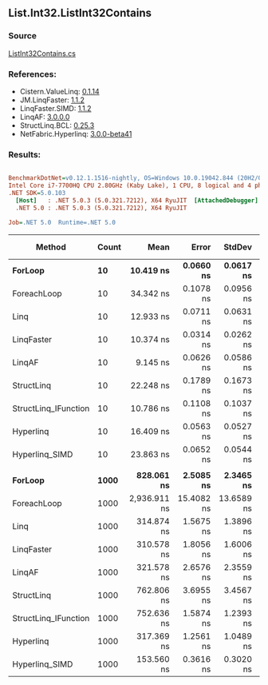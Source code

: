 ﻿## List.Int32.ListInt32Contains

### Source
[ListInt32Contains.cs](../LinqBenchmarks/List/Int32/ListInt32Contains.cs)

### References:
- Cistern.ValueLinq: [0.1.14](https://www.nuget.org/packages/Cistern.ValueLinq/0.1.14)
- JM.LinqFaster: [1.1.2](https://www.nuget.org/packages/JM.LinqFaster/1.1.2)
- LinqFaster.SIMD: [1.1.2](https://www.nuget.org/packages/LinqFaster.SIMD/1.0.3)
- LinqAF: [3.0.0.0](https://www.nuget.org/packages/LinqAF/3.0.0.0)
- StructLinq.BCL: [0.25.3](https://www.nuget.org/packages/StructLinq.BCL/0.25.3)
- NetFabric.Hyperlinq: [3.0.0-beta41](https://www.nuget.org/packages/NetFabric.Hyperlinq/3.0.0-beta41)

### Results:
``` ini

BenchmarkDotNet=v0.12.1.1516-nightly, OS=Windows 10.0.19042.844 (20H2/October2020Update)
Intel Core i7-7700HQ CPU 2.80GHz (Kaby Lake), 1 CPU, 8 logical and 4 physical cores
.NET SDK=5.0.103
  [Host]   : .NET 5.0.3 (5.0.321.7212), X64 RyuJIT  [AttachedDebugger]
  .NET 5.0 : .NET 5.0.3 (5.0.321.7212), X64 RyuJIT

Job=.NET 5.0  Runtime=.NET 5.0  

```
|               Method | Count |         Mean |      Error |     StdDev | Ratio | RatioSD |  Gen 0 | Gen 1 | Gen 2 | Allocated |
|--------------------- |------ |-------------:|-----------:|-----------:|------:|--------:|-------:|------:|------:|----------:|
|              **ForLoop** |    **10** |    **10.419 ns** |  **0.0660 ns** |  **0.0617 ns** |  **1.00** |    **0.00** |      **-** |     **-** |     **-** |         **-** |
|          ForeachLoop |    10 |    34.342 ns |  0.1078 ns |  0.0956 ns |  3.30 |    0.02 |      - |     - |     - |         - |
|                 Linq |    10 |    12.933 ns |  0.0711 ns |  0.0631 ns |  1.24 |    0.01 |      - |     - |     - |         - |
|           LinqFaster |    10 |    10.374 ns |  0.0314 ns |  0.0262 ns |  1.00 |    0.01 |      - |     - |     - |         - |
|               LinqAF |    10 |     9.145 ns |  0.0626 ns |  0.0586 ns |  0.88 |    0.01 |      - |     - |     - |         - |
|           StructLinq |    10 |    22.248 ns |  0.1789 ns |  0.1673 ns |  2.14 |    0.02 | 0.0102 |     - |     - |      32 B |
| StructLinq_IFunction |    10 |    10.786 ns |  0.1108 ns |  0.1037 ns |  1.04 |    0.01 |      - |     - |     - |         - |
|            Hyperlinq |    10 |    16.409 ns |  0.0563 ns |  0.0527 ns |  1.57 |    0.01 |      - |     - |     - |         - |
|       Hyperlinq_SIMD |    10 |    23.863 ns |  0.0652 ns |  0.0544 ns |  2.29 |    0.01 |      - |     - |     - |         - |
|                      |       |              |            |            |       |         |        |       |       |           |
|              **ForLoop** |  **1000** |   **828.061 ns** |  **2.5085 ns** |  **2.3465 ns** |  **1.00** |    **0.00** |      **-** |     **-** |     **-** |         **-** |
|          ForeachLoop |  1000 | 2,936.911 ns | 15.4082 ns | 13.6589 ns |  3.55 |    0.02 |      - |     - |     - |         - |
|                 Linq |  1000 |   314.874 ns |  1.5675 ns |  1.3896 ns |  0.38 |    0.00 |      - |     - |     - |         - |
|           LinqFaster |  1000 |   310.578 ns |  1.8056 ns |  1.6006 ns |  0.38 |    0.00 |      - |     - |     - |         - |
|               LinqAF |  1000 |   321.578 ns |  2.6576 ns |  2.3559 ns |  0.39 |    0.00 |      - |     - |     - |         - |
|           StructLinq |  1000 |   762.806 ns |  3.6955 ns |  3.4567 ns |  0.92 |    0.01 | 0.0095 |     - |     - |      32 B |
| StructLinq_IFunction |  1000 |   752.636 ns |  1.5874 ns |  1.2393 ns |  0.91 |    0.00 |      - |     - |     - |         - |
|            Hyperlinq |  1000 |   317.369 ns |  1.2561 ns |  1.0489 ns |  0.38 |    0.00 |      - |     - |     - |         - |
|       Hyperlinq_SIMD |  1000 |   153.560 ns |  0.3616 ns |  0.3020 ns |  0.19 |    0.00 |      - |     - |     - |         - |
